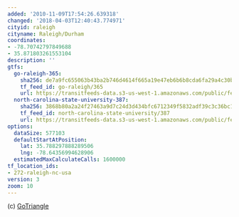 ```yaml
---
added: '2010-11-09T17:54:26.639318'
changed: '2018-04-03T12:40:43.774971'
cityid: raleigh
cityname: Raleigh/Durham
coordinates:
- -78.70742797849688
- 35.871803261553104
description: ''
gtfs:
  go-raleigh-365:
    sha256: de7a9fc655063b43ba2b746d4614f665a19e47eb6b6b8cda6fa29a4c30bbe1d9
    tf_feed_id: go-raleigh/365
    url: https://transitfeeds-data.s3-us-west-1.amazonaws.com/public/feeds/go-raleigh/365/20180314/gtfs.zip
  north-carolina-state-university-387:
    sha256: 3868b80a2a24f27463a9d7c24d3d434bfc6712349f5832adf39c3c36bc1b0a8f
    tf_feed_id: north-carolina-state-university/387
    url: https://transitfeeds-data.s3-us-west-1.amazonaws.com/public/feeds/north-carolina-state-university/387/20180317/gtfs.zip
options:
  dataSize: 577103
  defaultStartAtPosition:
    lat: 35.788297888289506
    lng: -78.64356994628906
  estimatedMaxCalculateCalls: 1600000
tf_location_ids:
- 272-raleigh-nc-usa
version: 3
zoom: 10
---
```


(c) [GoTriangle](http://www.gotriangle.org/)
